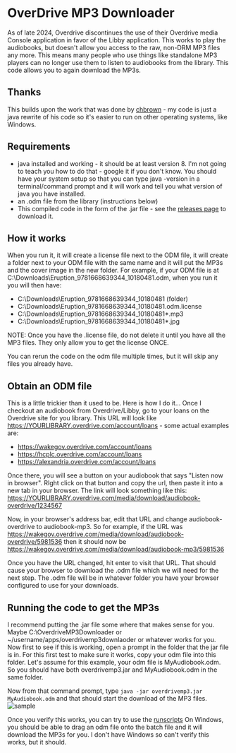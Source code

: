 # OverDrive MP3 Downloader

As of late 2024, Overdrive discontinues the use of their Overdrive media Console application in favor of the Libby application. This works to play the audiobooks, but doesn't allow you access to the raw, non-DRM MP3 files any more. This means many people who use things like standalone MP3 players can no longer use them to listen to audiobooks from the library. This code allows you to again download the MP3s.

## Thanks

This builds upon the work that was done by [chbrown](https://github.com/chbrown/overdrive) - my code is just a java rewrite of his code so it's easier to run on other operating systems, like Windows.

## Requirements
* java installed and working - it should be at least version 8. I'm not going to teach you how to do that - google it if you don't know. You should have your system setup so that you can type java -version in a terminal/command prompt and it will work and tell you what version of java you have installed.
* an .odm file from the library (instructions below)
* This compiled code in the form of the .jar file - see the [releases page](https://github.com/brianpipa/OverdriveMP3Downloader/releases) to download it.

## How it works
When you run it, it will create a license file next to the ODM file, it will create a folder next to your ODM file with the same name and it will put the MP3s and the cover image in the new folder. For example, if your ODM file is at C:\Downloads\Eruption_9781668639344_10180481.odm, when you run it you will then have:
* C:\Downloads\Eruption_9781668639344_10180481 (folder)
* C:\Downloads\Eruption_9781668639344_10180481.odm.license
* C:\Downloads\Eruption_9781668639344_10180481\*.mp3
* C:\Downloads\Eruption_9781668639344_10180481\*.jpg

NOTE: Once you have the .license file, do not delete it until you have all the MP3 files. They only allow you to get the license ONCE. 

You can rerun the code on the odm file multiple times, but it will skip any files you already have.

## Obtain an ODM file
This is a little trickier than it used to be. Here is how I do it... Once I checkout an audiobook from Overdrive/Libby, go to your loans on the Overdrive site for you library. This URL will look like https://YOURLIBRARY.overdrive.com/account/loans - some actual examples are:  
* https://wakegov.overdrive.com/account/loans
* https://hcplc.overdrive.com/account/loans
* https://alexandria.overdrive.com/account/loans

Once there, you will see a button on your audiobook that says "Listen now in browser". RIght click on that button and copy the url, then paste it into a new tab in your browser. The link will look something like this: https://YOURLIBRARY.overdrive.com/media/download/audiobook-overdrive/1234567

Now, in your browser's address bar, edit that URL and change audiobook-overdrive to audiobook-mp3. So for example, if the URL was https://wakegov.overdrive.com/media/download/audiobook-overdrive/5981536 then it should now be https://wakegov.overdrive.com/media/download/audiobook-mp3/5981536

Once you have the URL changed, hit enter to visit that URL. That should cause your browser to download the .odm file which we will need for the next step. The .odm file will be in whatever folder you have your browser configured to use for your downloads.

## Running the code to get the MP3s
I recommend putting the .jar file some where that makes sense for you.  
Maybe C:\OverdriveMP3Downloader or ~/username/apps/overdrivemp3downlaoder or whatever works for you. Now first to see if this is working, open a prompt in the folder that the jar file is in. For this first test to make sure it works, copy your odm file into this folder. Let's assume for this example, your odm file is MyAudiobook.odm. So you should have both overdrivemp3.jar and MyAudiobook.odm in the same folder.

Now from that command prompt, type `java -jar overdrivemp3.jar MyAudiobook.odm`
and that should start the download of the MP3 files.
![sample](https://github.com/brianpipa/OverdriveMP3Downloader/blob/main/README-images/terminal-run.png?raw=true)

Once you verify this works, you can try to use the [runscripts](https://github.com/brianpipa/OverdriveMP3Downloader/tree/main/runscripts) On Windows, you should be able to drag an odm file onto the batch file and it will download the MP3s for you. I don't have Windows so can't verify this works, but it should.

